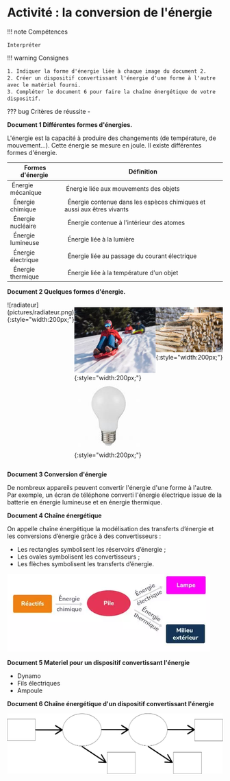 # Activité : la conversion de l'énergie

!!! note Compétences

    Interpréter 

!!! warning Consignes

    1. Indiquer la forme d'énergie liée à chaque image du document 2. 
    2. Créer un dispositif convertissant l'énergie d'une forme à l'autre avec le matériel fourni.
    3. Compléter le document 6 pour faire la chaîne énergétique de votre dispositif.
    
??? bug Critères de réussite
    - 




<div markdown style="page-break-after: always;">

**Document 1 Différentes formes d'énergies.**

L'énergie est la capacité à produire des changements (de température, de mouvement...).
Cette énergie se mesure en joule.
Il existe différentes formes d'énergie.

| Formes d'énergie | Définition |
|--|--|
| Énergie mécanique | Énergie liée aux mouvements des objets |
|  Énergie chimique |  Énergie contenue dans les espèces chimiques et aussi aux êtres vivants |
|  Énergie nucléaire |  Énergie contenue à l'intérieur des atomes  |
|  Énergie lumineuse |  Énergie liée à la lumière  |
|  Énergie électrique |  Énergie liée au passage du courant électrique  |
|  Énergie thermique|  Énergie liée à la température d'un objet  |
	

</div>

**Document 2 Quelques formes d'énergie.**



<div markdown style="display: flex; flex-direction: row;">
![radiateur](pictures/radiateur.png){:style="width:200px;"}

![luge](pictures/luge.png){:style="width:200px;"}
![ampoule](pictures/ampoule.png){:style="width:200px;"}

![bois](pictures/bois.png){:style="width:200px;"}

</div>


**Document 3 Conversion d'énergie**

De nombreux appareils peuvent convertir l'énergie d'une forme à l'autre.
Par exemple, un écran de téléphone converti l'énergie électrique issue de la batterie en énergie lumineuse et en énergie thermique.


**Document 4 Chaîne énergétique**

On appelle chaîne énergétique la modélisation des transferts d’énergie et les conversions d’énergie grâce à des convertisseurs : 

- Les rectangles symbolisent les réservoirs d’énergie ;
- Les ovales symbolisent les convertisseurs ;
- Les flèches symbolisent les transferts d’énergie.

![exemple de chaîne énergétique pour une pile](pictures/chaineEnergiePile.png)


**Document 5 Materiel pour un dispositif convertissant l'énergie**

- Dynamo
- Fils électriques
- Ampoule

**Document 6 Chaîne énergétique d'un dispositif convertissant l'énergie**

![](pictures/chaineEnergetiqueCentralDynamo.png)